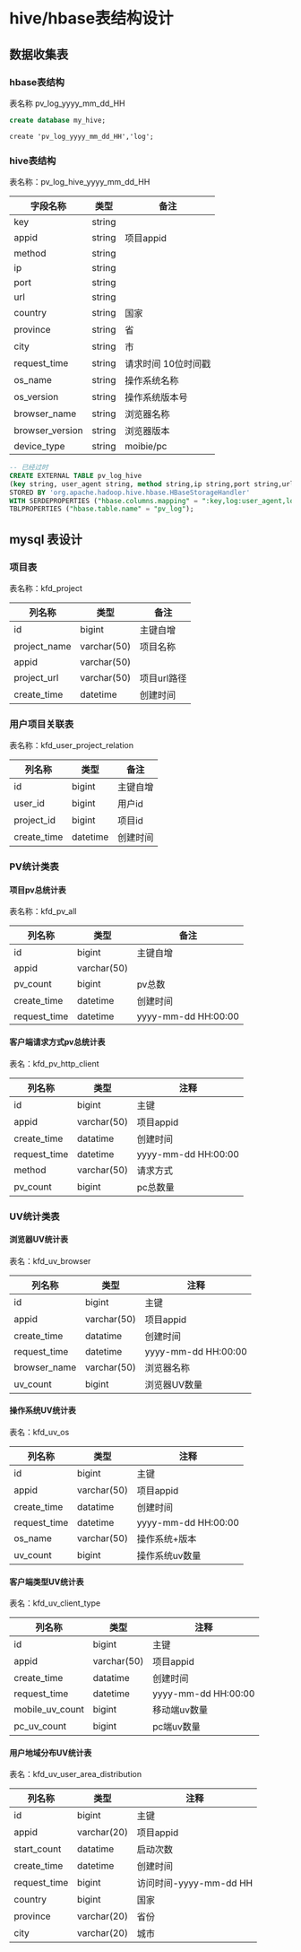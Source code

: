 

# hive/hbase表结构设计

## 数据收集表

### hbase表结构

表名称 pv_log_yyyy_mm_dd_HH

```sql
create database my_hive;
```

```shell
create 'pv_log_yyyy_mm_dd_HH','log';
```

### hive表结构 

表名称：pv_log_hive_yyyy_mm_dd_HH

| 字段名称        | 类型   | 备注                |
| --------------- | ------ | ------------------- |
| key             | string |                     |
| appid           | string | 项目appid           |
| method          | string |                     |
| ip              | string |                     |
| port            | string |                     |
| url             | string |                     |
| country         | string | 国家                |
| province        | string | 省                  |
| city            | string | 市                  |
| request_time    | string | 请求时间 10位时间戳 |
| os_name         | string | 操作系统名称        |
| os_version      | string | 操作系统版本号      |
| browser_name    | string | 浏览器名称          |
| browser_version | string | 浏览器版本          |
| device_type     | string | moibie/pc           |

```sql
-- 已经过时
CREATE EXTERNAL TABLE pv_log_hive 
(key string, user_agent string, method string,ip string,port string,url string,request_time string)  
STORED BY 'org.apache.hadoop.hive.hbase.HBaseStorageHandler'  
WITH SERDEPROPERTIES ("hbase.columns.mapping" = ":key,log:user_agent,log:method,log:ip,log:port,log:url,log:request_time")  
TBLPROPERTIES ("hbase.table.name" = "pv_log");
```

## mysql 表设计

### 项目表

表名称：kfd_project

| 列名称       | 类型        | 备注        |
| ------------ | ----------- | ----------- |
| id           | bigint      | 主键自增    |
| project_name | varchar(50) | 项目名称    |
| appid        | varchar(50) |             |
| project_url  | varchar(50) | 项目url路径 |
| create_time  | datetime    | 创建时间    |

### 用户项目关联表

表名称：kfd_user_project_relation

| 列名称      | 类型     | 备注     |
| ----------- | -------- | -------- |
| id          | bigint   | 主键自增 |
| user_id     | bigint   | 用户id   |
| project_id  | bigint   | 项目id   |
| create_time | datetime | 创建时间 |

### PV统计类表

#### 项目pv总统计表

表名称：kfd_pv_all

| 列名称       | 类型        | 备注                |
| ------------ | ----------- | ------------------- |
| id           | bigint      | 主键自增            |
| appid        | varchar(50) |                     |
| pv_count     | bigint      | pv总数              |
| create_time  | datetime    | 创建时间            |
| request_time | datetime    | yyyy-mm-dd HH:00:00 |


####  客户端请求方式pv总统计表

表名：kfd_pv_http_client

| 列名称       | 类型        | 注释                |
| ------------ | ----------- | ------------------- |
| id           | bigint      | 主键                |
| appid        | varchar(50) | 项目appid           |
| create_time  | datatime    | 创建时间            |
| request_time | datetime    | yyyy-mm-dd HH:00:00 |
| method       | varchar(50) | 请求方式            |
| pv_count     | bigint      | pc总数量            |




### UV统计类表

#### 浏览器UV统计表

表名：kfd_uv_browser

| 列名称       | 类型        | 注释                |
| ------------ | ----------- | ------------------- |
| id           | bigint      | 主键                |
| appid        | varchar(50) | 项目appid           |
| create_time  | datatime    | 创建时间            |
| request_time | datetime    | yyyy-mm-dd HH:00:00 |
| browser_name | varchar(50) | 浏览器名称          |
| uv_count     | bigint      | 浏览器UV数量        |

#### 操作系统UV统计表

表名：kfd_uv_os

| 列名称       | 类型        | 注释                |
| ------------ | ----------- | ------------------- |
| id           | bigint      | 主键                |
| appid        | varchar(50) | 项目appid           |
| create_time  | datatime    | 创建时间            |
| request_time | datetime    | yyyy-mm-dd HH:00:00 |
| os_name      | varchar(50) | 操作系统+版本       |
| uv_count     | bigint      | 操作系统uv数量      |

#### 客户端类型UV统计表

表名：kfd_uv_client_type

| 列名称          | 类型        | 注释                |
| --------------- | ----------- | ------------------- |
| id              | bigint      | 主键                |
| appid           | varchar(50) | 项目appid           |
| create_time     | datatime    | 创建时间            |
| request_time    | datetime    | yyyy-mm-dd HH:00:00 |
| mobile_uv_count | bigint      | 移动端uv数量        |
| pc_uv_count     | bigint      | pc端uv数量          |
#### 用户地域分布UV统计表

表名：kfd_uv_user_area_distribution

| 列名称          | 类型        | 注释                |
| --------------- | ----------- | ------------------- |
| id              | bigint      | 主键                |
| appid           | varchar(20) | 项目appid           |
| start_count     | datatime    | 启动次数            |
| create_time     | datetime    | 创建时间            |
| request_time    | bigint      | 访问时间-yyyy-mm-dd HH   |
| country         | bigint      | 国家          |
| province        | varchar(20) | 省份          |
| city            | varchar(20) | 城市          |
